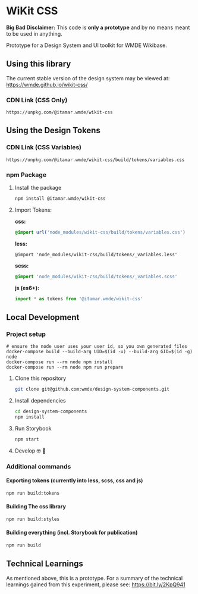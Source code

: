 # WiKit CSS

**Big Bad Disclaimer:** This code is **only a prototype** and by no means meant to be used in anything.

Prototype for a Design System and UI toolkit for WMDE Wikibase.

## Using this library

The current stable version of the design system may be viewed at: https://wmde.github.io/wikit-css/

### CDN Link (CSS Only)

```
https://unpkg.com/@itamar.wmde/wikit-css
```

## Using the Design Tokens

### CDN Link (CSS Variables)

```
https://unpkg.com/@itamar.wmde/wikit-css/build/tokens/variables.css
```

### npm Package

1. Install the package

    ```bash
    npm install @itamar.wmde/wikit-css
    ```

1. Import Tokens:

    **css:**
    
    ```css
    @import url('node_modules/wikit-css/build/tokens/variables.css')
    ```
    
    **less:**

    ```less
    @import 'node_modules/wikit-css/build/tokens/_variables.less'
    ```

    **scss:**
    ```scss
    @import 'node_modules/wikit-css/build/tokens/_variables.scss'
    ```

    **js (es6+):**
    ```js
    import * as tokens from '@itamar.wmde/wikit-css'
    ```

## Local Development

### Project setup
```
# ensure the node user uses your user id, so you own generated files
docker-compose build --build-arg UID=$(id -u) --build-arg GID=$(id -g) node
docker-compose run --rm node npm install
docker-compose run --rm node npm run prepare
```

1. Clone this repository

    ```bash
    git clone git@github.com:wmde/design-system-components.git
    ```

1. Install dependencies

    ```bash
    cd design-system-components
    npm install
    ```

1. Run Storybook

    ```bash
    npm start
    ```

1. Develop :nerd_face: :100:

### Additional commands

#### Exporting tokens (currently into less, scss, css and js)
 
```bash
npm run build:tokens
```

#### Building The css library

```bash
npm run build:styles
```

#### Building everything (incl. Storybook for publication)

```bash
npm run build
```

## Technical Learnings

As mentioned above, this is a prototype. For a summary of the technical learnings gained from this experiment, please see: https://bit.ly/2KpQ941
